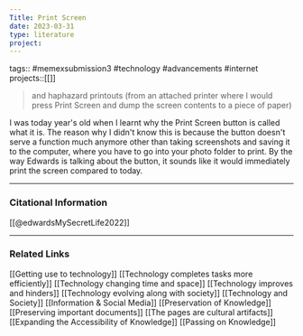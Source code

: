 ```yaml
---
Title: Print Screen
date: 2023-03-31
type: literature
project:
---
```

tags:: #memexsubmission3 #technology #advancements #internet 
projects::[[]]

> and haphazard printouts (from an attached printer where I would press Print Screen and dump the screen contents to a piece of paper)

I was today year's old when I learnt why the Print Screen button is called what it is. The reason why I didn't know this is because the button doesn't serve a function much anymore other than taking screenshots and saving it to the computer, where you have to go into your photo folder to print. By the way Edwards is talking about the button, it sounds like it would immediately print the screen compared to today.

---
### Citational Information

[[@edwardsMySecretLife2022]]

---

### Related Links

[[Getting use to technology]]
[[Technology completes tasks more efficiently]]
[[Technology changing time and space]]
[[Technology improves and hinders]]
[[Technology evolving along with society]]
[[Technology and Society]]
[[Information & Social Media]]
[[Preservation of Knowledge]]
[[Preserving important documents]]
[[The pages are cultural artifacts]]
[[Expanding the Accessibility of Knowledge]]
[[Passing on Knowledge]]